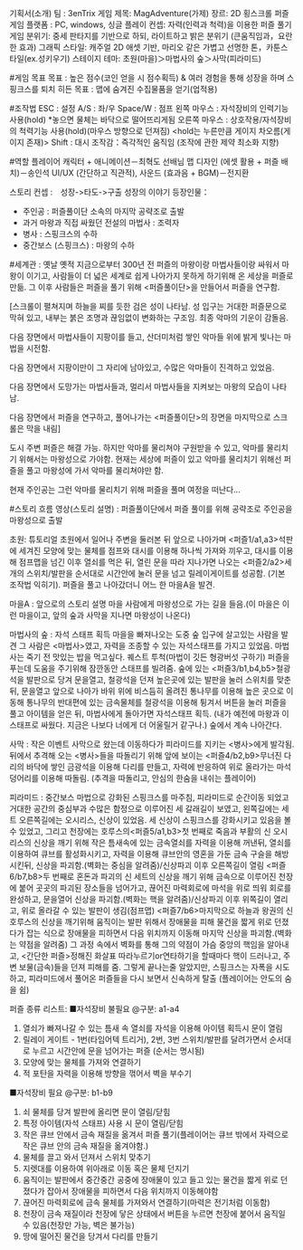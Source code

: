 기획서(소개)
팀 : 3enTrix
게임 제목: MagAdventure(가제)
장르: 2D 횡스크롤 퍼즐 게임
플랫폼 : PC, windows, 싱글 플레이
컨셉: 자력(인력과 척력)을 이용한 퍼즐 풀기 게임
분위기: 중세 판타지를 기반으로 하되, 라이트하고 밝은 분위기 (큰움직임과，요란한 효과)
그래픽 스타일: 캐주얼 2D 애셋 기반, 마리오 같은 가볍고 선명한 톤，카툰스타일(ex.성키우기)
스테이지 테마: 초원(마을)＞마법사의 숲＞사막(피라미드)

#게임 목표
목표 : 높은 점수(코인 얻을 시 점수획득) & 여러 경험을 통해 성장을 하며 스핑크스를 퇴치
히든 목표 : 맵에 숨겨진 수집물품을 얻기(업적용)

#조작법
ESC : 설정
A/S : 좌/우
Space/W : 점프
왼쪽 마우스 : 자석장비의 인력기능 사용(hold) *놓으면 물체는 바닥으로 떨어뜨리게됨
오른쪽 마우스 : 상호작용/자석장비의 척력기능 사용(hold)(마우스 방향으로 던져짐)
<hold는 누른만큼 게이지 차오름(게이지 존재)>
Shift : 대시
조작감：즉각적인 움직임 (조작에 관한 제약 최소화 지향)

#역할
플레이어 캐릭터 + 애니메이션－최혁도 선배님
맵 디자인 (에셋 활용 + 퍼즐 배치)－송인석
UI/UX (간단하고 직관적), 사운드 (효과음 + BGM)－전지환




스토리
컨셉 :　성장->타도->구출 성장의 이야기
등장인물：
 - 주인공 : 퍼즐풀이단 소속의 마지막 공략조로 출발
 - 과거 마왕과 직접 싸웠던 전설의 마법사 : 조력자
 - 병사 : 스핑크스의 수하
 - 중간보스 (스핑크스) : 마왕의 수하

#세계관
: 옛날 옛적 지금으로부터 300년 전 퍼즐의 마왕이랑 마법사들이랑 싸워서 마왕이 이기고, 사람들이 더 넓은 세계로 쉽게 나아가지 못하게 하기위해 온 세상을 퍼즐로 만듦. 그 이후 사람들은 퍼즐을 풀기 위해 <퍼즐풀이단>을 만들어서 퍼즐을 연구함.

[스크롤이 펼쳐지며 하늘을 찌를 듯한 검은 성이 나타남. 성 입구는 거대한 퍼즐문으로 막혀 있고, 내부는 붉은 조명과 끊임없이 변화하는 구조임. 최종 악마의 기운이 감돌음.

다음 장면에서 마법사들이 지팡이를 들고, 산더미처럼 쌓인 악마들 위에 밝게 빛나는 마법을 시전함.

다음 장면에서 지팡이만이 그 자리에 남아있고, 수많은 악마들이 진격하고 있었음.

다음 장면에서 도망가는 마법사들과, 멀리서 마법사들을 지켜보는 마왕의 모습이 나타남.

다음 장면에서 퍼즐을 연구하고, 풀어나가는 <퍼즐풀이단>의 장면을 마지막으로 
스크롤은 막을 내림]

 도시 주변 퍼즐은 해결 가능.
하지만 악마를 물리쳐야 구원받을 수 있고, 악마를 물리치기 위해서는 마왕성으로 가야함.
현재는 세상에 퍼즐이 있고 악마를 물리치기 위해선 퍼즐을 풀고 마왕성에 가서 악마를 물리쳐야만 함.

현재 주인공는 그런 악마를 물리치기 위해 퍼즐을 풀며 여정을 떠난다...

#스토리 흐름
영상(스토리 설명) : 퍼즐풀이단에서 퍼즐 풀이를 위해 공략조로 주인공을 마왕성으로 출발

초원: 튜토리얼
초원에서 일어나 주변을 둘러본 뒤 앞으로 나아가며 <퍼즐1/a1,a3>석판에 세겨진 모양에 맞는 물체를 점프와 대시를 이용해 하나씩 가져와 끼우고, 대시를 이용해 점프맵을 넘긴 이후 열쇠를 먹은 뒤, 열린 문을 따라 지나가면 나오는 <퍼즐2/a2>세개의 스위치/발판을 순서대로 시간안에 눌러 문을 넘고 릴레이게이트를 성공함. (기본 조작법 익히기).
퍼즐을 풀고 나아갔더니 어느 한 마을A을 발견.

마을A : 앞으로의 스토리 설명
마을 사람에게 마왕성으로 가는 길을 들음.(이 마을은 이런 마을이고, 앞의 숲과 사막을 지나면 마왕성이 나온다)

마법사의 숲 : 자석 스태프 획득
마을을 빠져나오는 도중 숲 입구에 살고있는 사람을 발견
그 사람은 <마법사>였고, 자력을 조종할 수 있는 자석스태프를 가지고 있었음. 
마법사는 죽기 전 맛있는 밥을 먹고싶다. 퀘스트 투척(마법이 깃든 형광버섯 구하기)
퍼즐을 푸는데 도움을 주기위해 잠깐동안 스태프를 빌려줌.
숲에 있는 <퍼즐3/b1,b4,b5>철광석을 발판으로 당겨 문을열고, 철광석을 던져 높은곳에 있는 발판을 눌러 스위치를 맞춘 뒤, 문을열고 앞으로 나아가 바위 위에 비스듬히 올려진 통나무를 이용해 높은 곳으로 이동해 통나무의 반대편에 있는 금속물체를 철광석을 이용해 튕겨서 버튼을 눌러 퍼즐을 풀고 아이템을 얻은 뒤, 마법사에게 돌아가면 자석스태프 획득. (내가 예전에 마왕과 이 스태프로 싸웠다. 지금은 나보다 너에게 더 어울릴거 같구나.)
숲에서 계속 나아간다.

사막 : 작은 이벤트
사막으로 왔는데 이동하다가 피라미드를 지키는 <병사>에게 발각됨. 뒤에서 추격해 오는 <병사>들을 따돌리기 위해 앞에 보이는 <퍼즐4/b2,b9>무너진 다리의 바닥에 쌓인 금광석을 이용해 다리를 만들고, 자력에 반응하여 위로 올라가는 마석덩어리를 이용해 따돌림.
(추격을 따돌리고, 안심의 한숨을 내쉬는 플레이어)

피라미드 : 중간보스
마법으로 강화된 스핑크스를 마주침, 피라미드로 순간이동 되었고 거대한 공간의 중심부과 수많은 함정으로 이루어진 세 갈래길이 보였고, 왼쪽길에는 세트 오른쪽길에는 오시리스,  신상이 있었음. 세 신상이 스핑크스를 강화시키고 있음을 볼 수 있었고, 그리고 천장에는 호루스의<퍼즐5/a1,b3>첫 번째로 죽음과 부활의 신 오시리스의 신상을 깨기 위해 작은 틈새속에 있는 금속열쇠를 자력을 이용해 꺼낸뒤, 열쇠를 이용하여 큐브를 활성화시키고, 자력을 이용해  큐브안의 영혼을 가둔 금속 구슬을 해방시킨뒤, 신상을 파괴함.(벽화는 중심을 알려줌)/신상파괴 이후 오른쪽길이 열림
<퍼즐6/b7,b8>두 번째로 혼돈과 파괴의 신 세트의 신상을 깨기 위해 금속으로 이루어진 천장에 붙어 곳곳의 파괴된 장소들을 넘어가고, 끊어진 마력회로에 마석을 위로 띄워 회로를 완성하고, 문을열어 신상을 파괴함.(벽화는 핵을 알려줌)/신상파괴 이후 위쪽길이 열리고, 위로 올라갈 수 있는 발판이 생김(점프맵)
<퍼즐7/b6>마지막으로 하늘과 왕권의 신 호루스의 신상을 깨기위해 움직이는 발판 위해서 장애물을 피해 물건을 짧게 위로 던졌다가 잡는 식으로 장애물을 피하면서 다음 위치까지 이동해 마지막 신상을 파괴함.(벽화는 약점을 알려줌)
그 과정 속에서 벽화를 통해 그의 약점이 가슴 중앙의 핵임을 알아내고, <간단한 퍼즐>정해진 화살표 따라누르기or연타하기을 할때마다 핵이 드러나고, 주변 보물(금속)들을 던져 피해를 줌.
그렇게 끝나는줄 알았지만, 스핑크스는 자폭을 시도하고, 피라미드에서 풀어온 퍼즐들을 다시 보면서 신속하게 탈출 (플레이어는 안도의 숨을 쉼)

퍼즐 종류 리스트:
■자석장비 불필요 @구분: a1-a4
1. 열쇠가 빠져나갈 수 있는 틈새 속 열쇠를 자석을 이용해 아이템 획득시 문이 열림
2. 릴레이 게이트 - 1번(타임어텍 트리거), 2번, 3번 스위치/발판를 달려가면서 순서대로 누르고 시간안에 문을 넘어가는 퍼즐 (순서는 명시됨)
3. 모양에 맞는 물체를 가져와 연결하기
4. 적 포탄을 자력을 이용해 방향을 꺾어서 벽을 부수기

■자석장비 필요 @구분: b1-b9
1. 쇠 물체를 당겨 발판에 올리면 문이 열림/닫힘
2. 특정 아이템(자석 스태프) 사용 시 문이 열림/닫힘
3. 작은 큐브 안에서 금속 재질을 옮겨서 퍼즐 풀기(플레이어는 큐브 밖에서 자력으로 작은 큐브 안의 금속 재질을 옮겨야함.)
4. 물체를 끌고 와서 던져서 스위치 맞추기
5. 지렛대를 이용하여 위아래로 이동 혹은 물체 던지기
6. 움직이는 발판에서 중간중간 공중에 장애물이 있고 들고 있는 물건을 짧게 위로 던졌다가 잡아서 장애물을 피하면서 다음 위치까지 이동해야함
7. 끊어진 마력회로에 금속 물체를 가져와서 연결하기(마력은 전기처럼 이동함)
8. 천장이 금속 재질이라 천장에 닿은 상태에서 버튼을 누르면 천장에 붙어서 움직일 수 있음(천장만 가능, 벽은 불가능)
9. 땅에 떨어진 물건을 당겨서 다리를 만들기
